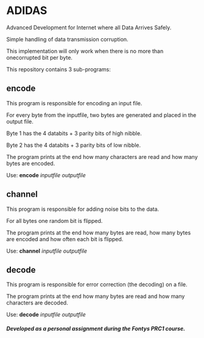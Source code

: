# ADIDAS
Advanced Development for Internet where all Data Arrives Safely.

Simple handling of data transmission corruption.

This implementation will only work when there is no more than onecorrupted bit per byte.

This repository contains 3 sub-programs:

## encode

This program is responsible for encoding an input file.

For every byte from the inputfile, two bytes are generated and placed in the output file.

Byte 1 has the 4 databits + 3 parity bits of high nibble.

Byte 2 has the 4 databits + 3 parity bits of low nibble.

The program prints at the end how many characters are read and how many bytes are encoded.

Use: **encode** *inputfile outputfile*

## channel

This program is responsible for adding noise bits to the data.

For all bytes one random bit is flipped.

The program prints at the end how many bytes are read, how many bytes are encoded and how often each bit is flipped.

Use: **channel** *inputfile outputfile*

## decode

This program is responsible for error correction (the decoding) on a file.

The program prints at the end how many bytes are read and how many characters are decoded.

Use: **decode** *inputfile outputfile*


##### Developed as a personal assignment during the Fontys PRC1 course.
